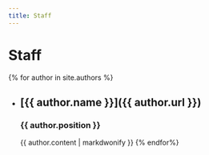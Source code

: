 ```yaml
---
title: Staff
---
```


# Staff


{% for author in site.authors %}
- ## [{{ author.name }}]({{ author.url }})
  ### {{ author.position }}
  {{ author.content | markdwonify }}
{% endfor%}